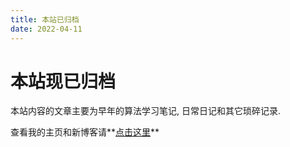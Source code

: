```yaml
---
title: 本站已归档
date: 2022-04-11
---
```

# 本站现已归档

本站内容的文章主要为早年的算法学习笔记, 日常日记和其它琐碎记录.

查看我的主页和新博客请**[点击这里](https://beautyyu.one)**
